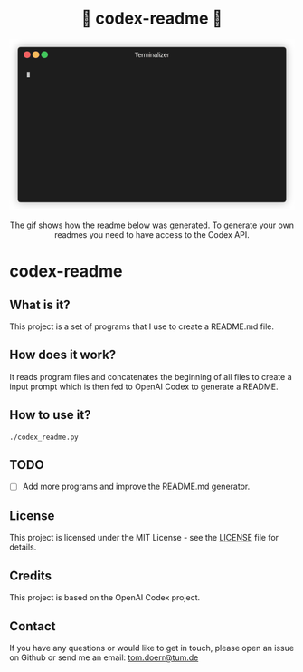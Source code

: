 <h1 align="center">🤖 codex-readme 📜</h1>
<p align="center">
    <img src='https://github.com/tom-doerr/bins/raw/main/codex-readme/r5.gif'>
    <p align="center">
    The gif shows how the readme below was generated. To generate your own readmes you need to have access to the 
    <href="https://openai.com/blog/openai-codex/">Codex API</href>.
    </p>
</p>


# codex-readme
## What is it?

This project is a set of programs that I use to create a README.md file.

## How does it work?

It reads program files and concatenates the beginning of all files to create a input prompt which is then fed to OpenAI Codex to generate a README.

## How to use it?

```
./codex_readme.py
```

## TODO

- [ ] Add more programs and improve the README.md generator.

## License

This project is licensed under the MIT License - see the [LICENSE](LICENSE) file for details.

## Credits

This project is based on the OpenAI Codex project.

## Contact

If you have any questions or would like to get in touch, please open an issue on Github or send me an email: <tom.doerr@tum.de>

